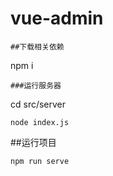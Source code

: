 # vue-admin
```
##下载相关依赖
```
npm i 
```
###运行服务器
```
cd src/server
```
node index.js 
```
##运行项目
```
npm run serve
